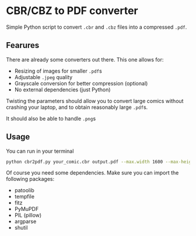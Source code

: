 # CBR/CBZ to PDF converter

Simple Python script to convert `.cbr` and `.cbz` files into a compressed `.pdf`.

## Fearures

There are already some converters out there. This one allows for:

- Resizing of images for smaller `.pdf`s
- Adjustable `.jpeg` quality
- Grayscale conversion for better compression (optional)
- No external dependencies (just Python)

Twisting the parameters should allow you to convert large comics without crashing your laptop, and to obtain reasonably large `.pdf`s.

It should also be able to handle `.png`s

## Usage 

You can run in your terminal

``` sh
python cbr2pdf.py your_comic.cbr output.pdf --max.width 1600 --max-height 1600 --quality 85 --greyscale
``` 

Of course you need some dependencies. Make sure you can import the following packages:

- patoolib
- tempfile
- fitz  
- PyMuPDF
- PIL (pillow)
- argparse
- shutil